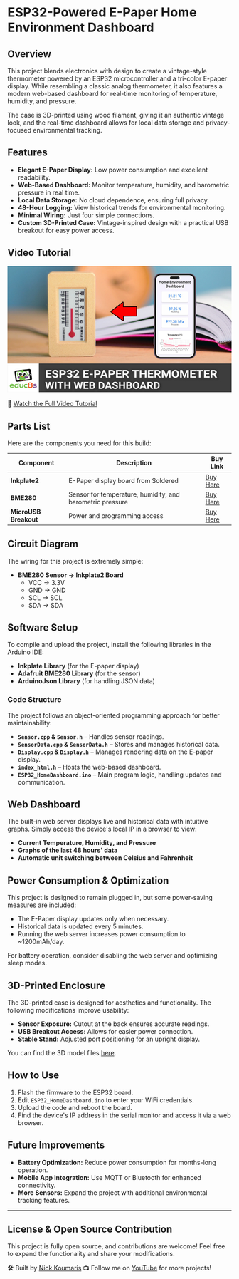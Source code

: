 # ESP32-Powered E-Paper Home Environment Dashboard

## Overview
This project blends electronics with design to create a vintage-style thermometer powered by an ESP32 microcontroller and a tri-color E-paper display. While resembling a classic analog thermometer, it also features a modern web-based dashboard for real-time monitoring of temperature, humidity, and pressure. 

The case is 3D-printed using wood filament, giving it an authentic vintage look, and the real-time dashboard allows for local data storage and privacy-focused environmental tracking.

## Features
- **Elegant E-Paper Display:** Low power consumption and excellent readability.
- **Web-Based Dashboard:** Monitor temperature, humidity, and barometric pressure in real time.
- **Local Data Storage:** No cloud dependence, ensuring full privacy.
- **48-Hour Logging:** View historical trends for environmental monitoring.
- **Minimal Wiring:** Just four simple connections.
- **Custom 3D-Printed Case:** Vintage-inspired design with a practical USB breakout for easy power access.

## Video Tutorial
![ESP32-Powered E-Paper Home Dashboard](preview.jpg)

🎥 [Watch the Full Video Tutorial](https://youtu.be/YOUR_VIDEO_LINK)

## Parts List
Here are the components you need for this build:

| Component | Description | Buy Link |
|-----------|-------------|---------|
| **Inkplate2** | E-Paper display board from Soldered | [Buy Here](https://educ8s.tv/part/Inkplate2) |
| **BME280** | Sensor for temperature, humidity, and barometric pressure | [Buy Here](https://educ8s.tv/part/BME280) |
| **MicroUSB Breakout** | Power and programming access | [Buy Here](https://educ8s.tv/part/MicroUSB_Breakout) |

## Circuit Diagram
The wiring for this project is extremely simple:
- **BME280 Sensor → Inkplate2 Board**
  - VCC → 3.3V
  - GND → GND
  - SCL → SCL
  - SDA → SDA

## Software Setup
To compile and upload the project, install the following libraries in the Arduino IDE:
- **Inkplate Library** (for the E-paper display)
- **Adafruit BME280 Library** (for the sensor)
- **ArduinoJson Library** (for handling JSON data)

### Code Structure
The project follows an object-oriented programming approach for better maintainability:
- **`Sensor.cpp` & `Sensor.h`** – Handles sensor readings.
- **`SensorData.cpp` & `SensorData.h`** – Stores and manages historical data.
- **`Display.cpp` & `Display.h`** – Manages rendering data on the E-paper display.
- **`index_html.h`** – Hosts the web-based dashboard.
- **`ESP32_HomeDashboard.ino`** – Main program logic, handling updates and communication.

## Web Dashboard
The built-in web server displays live and historical data with intuitive graphs. Simply access the device's local IP in a browser to view:
- **Current Temperature, Humidity, and Pressure**
- **Graphs of the last 48 hours' data**
- **Automatic unit switching between Celsius and Fahrenheit**

## Power Consumption & Optimization
This project is designed to remain plugged in, but some power-saving measures are included:
- The E-Paper display updates only when necessary.
- Historical data is updated every 5 minutes.
- Running the web server increases power consumption to ~1200mAh/day.

For battery operation, consider disabling the web server and optimizing sleep modes.

## 3D-Printed Enclosure
The 3D-printed case is designed for aesthetics and functionality. The following modifications improve usability:
- **Sensor Exposure:** Cutout at the back ensures accurate readings.
- **USB Breakout Access:** Allows for easier power connection.
- **Stable Stand:** Adjusted port positioning for an upright display.

You can find the 3D model files [here](https://your_link_to_files).

## How to Use
1. Flash the firmware to the ESP32 board.
2. Edit `ESP32_HomeDashboard.ino` to enter your WiFi credentials.
3. Upload the code and reboot the board.
4. Find the device's IP address in the serial monitor and access it via a web browser.

## Future Improvements
- **Battery Optimization:** Reduce power consumption for months-long operation.
- **Mobile App Integration:** Use MQTT or Bluetooth for enhanced connectivity.
- **More Sensors:** Expand the project with additional environmental tracking features.

---

## License & Open Source Contribution
This project is fully open source, and contributions are welcome! Feel free to expand the functionality and share your modifications.

🛠 Built by [Nick Koumaris](https://www.educ8s.tv)
📺 Follow me on [YouTube](https://www.youtube.com/educ8s) for more projects!

